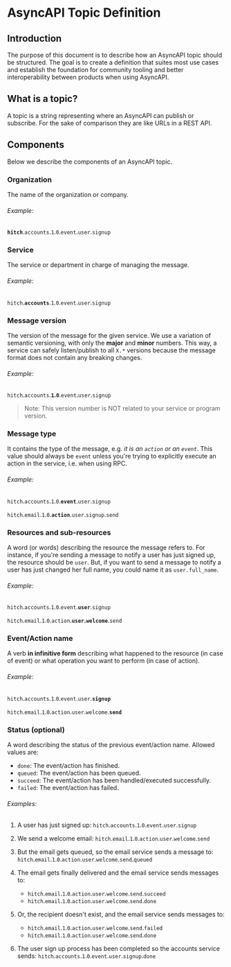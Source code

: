 # AsyncAPI Topic Definition

## Introduction

The purpose of this document is to describe how an AsyncAPI topic should be structured. The goal is to create a definition that suites most use cases and establish the foundation for community tooling and better interoperability between products when using AsyncAPI.

## What is a topic?

A topic is a string representing where an AsyncAPI can publish or subscribe. For the sake of comparison they are like URLs in a REST API.

## Components

Below we describe the components of an AsyncAPI topic.

### Organization

The name of the organization or company.

###### Example:

**`hitch`**.`accounts`.`1`.`0`.`event`.`user`.`signup`

### Service

The service or department in charge of managing the message.

###### Example:

`hitch`.**`accounts`**.`1`.`0`.`event`.`user`.`signup`

### Message version

The version of the message for the given service. We use a variation of semantic versioning, with only the **major** and **minor** numbers. This way, a service can safely listen/publish to all `X.*` versions because the message format does not contain any breaking changes.

###### Example:

`hitch`.`accounts`.**`1`.`0`**.`event`.`user`.`signup`

> Note: This version number is NOT related to your service or program version.

### Message type

It contains the type of the message, e.g. *it is an `action` or an `event`*. This value should always be `event` unless you're trying to explicitly execute an action in the service, i.e. when using RPC.

###### Example:

`hitch`.`accounts`.`1`.`0`.**`event`**.`user`.`signup`

`hitch`.`email`.`1`.`0`.**`action`**.`user`.`signup`.`send`

### Resources and sub-resources

A word (or words) describing the resource the message refers to. For instance, if you're sending a message to notify a user has just signed up, the resource should be `user`. But, if you want to send a message to notify a user has just changed her full name, you could name it as `user.full_name`.

###### Example:

`hitch`.`accounts`.`1`.`0`.`event`.**`user`**.`signup`

`hitch`.`email`.`1`.`0`.`action`.**`user`.`welcome`**.`send`

### Event/Action name

A verb **in infinitive form** describing what happened to the resource (in case of event) or what operation you want to perform (in case of action).

###### Example:

`hitch`.`accounts`.`1`.`0`.`event`.`user`.**`signup`**

`hitch`.`email`.`1`.`0`.`action`.`user`.`welcome`.**`send`**

### Status (optional)

A word describing the status of the previous event/action name. Allowed values are:

- `done`: The event/action has finished.
- `queued`: The event/action has been queued.
- `succeed`: The event/action has been handled/executed successfully.
- `failed`: The event/action has failed.

###### Examples:

1. A user has just signed up:
`hitch`.`accounts`.`1`.`0`.`event`.`user`.`signup`

2. We send a welcome email:
`hitch`.`email`.`1`.`0`.`action`.`user`.`welcome`.`send`

3. But the email gets queued, so the email service sends a message to:
`hitch`.`email`.`1`.`0`.`action`.`user`.`welcome`.`send`.`queued`

4. The email gets finally delivered and the email service sends messages to:
   - `hitch`.`email`.`1`.`0`.`action`.`user`.`welcome`.`send`.`succeed`
   - `hitch`.`email`.`1`.`0`.`action`.`user`.`welcome`.`send`.`done`
5. Or, the recipient doesn't exist, and the email service sends messages to:
   - `hitch`.`email`.`1`.`0`.`action`.`user`.`welcome`.`send`.`failed`
   - `hitch`.`email`.`1`.`0`.`action`.`user`.`welcome`.`send`.`done`
6. The user sign up process has been completed so the accounts service sends:
`hitch`.`accounts`.`1`.`0`.`event`.`user`.`signup`.`done`
